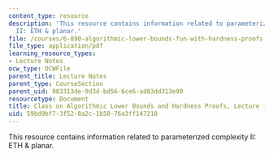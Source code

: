 ```yaml
---
content_type: resource
description: 'This resource contains information related to parameterized complexity
  II: ETH & planar.'
file: /courses/6-890-algorithmic-lower-bounds-fun-with-hardness-proofs-fall-2014/59bd9bf73f528a2c1b5076a3ff147218_MIT6_890F14_L14.pdf
file_type: application/pdf
learning_resource_types:
- Lecture Notes
ocw_type: OCWFile
parent_title: Lecture Notes
parent_type: CourseSection
parent_uid: 983313de-9d3d-bd56-6ce6-ad83dd313e90
resourcetype: Document
title: Class on Algorithmic Lower Bounds and Hardness Proofs, Lecture 14 Notes
uid: 59bd9bf7-3f52-8a2c-1b50-76a3ff147218
---
```

This resource contains information related to parameterized complexity II: ETH & planar.
